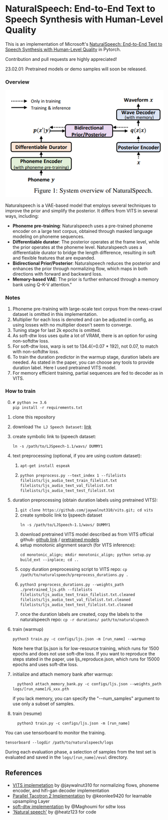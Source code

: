 # NaturalSpeech: End-to-End Text to Speech Synthesis with Human-Level Quality

This is an implementation of Microsoft's [NaturalSpeech: End-to-End Text to Speech Synthesis with Human-Level Quality](https://arxiv.org/abs/2205.04421) in Pytorch.

Contribution and pull requests are highly appreciated!

23.02.01: Pretrained models or demo samples will soon be released.


### Overview

![figure1](resources/figure1.png)

Naturalspeech is a VAE-based model that employs several techniques to improve the prior and simplify the posterior. It differs from VITS in several ways, including:
- **Phoneme pre-training**: Naturalspeech uses a pre-trained phoneme encoder on a large text corpus, obtained through masked language modeling on phoneme sequences.
- **Differentiable durator**: The posterior operates at the frame level, while the prior operates at the phoneme level. Naturalspeech uses a differentiable durator to bridge the length difference, resulting in soft and flexible features that are expanded.
- **Bidirectional Prior/Posterior**: Naturalspeech reduces the posterior and enhances the prior through normalizing flow, which maps in both directions with forward and backward loss.
- **Memory-based VAE**: The prior is further enhanced through a memory bank using Q-K-V attention."


### Notes
1. Phoneme pre-training with large-scale text corpus from the news-crawl dataset is omitted in this implementation.
2. Multiplier for each loss is denoted and can be adjusted in config, as using losses with no multiplier doesn't seem to converge.
3. Tuning stage for last 2k epochs is omitted.
4. As soft-dtw loss uses quite a lot of VRAM, there is an option for using non-softdtw loss.
5. For soft-dtw loss, warp is set to 134.4(=0.07 * 192), not 0.07, to match with non-softdtw loss.
6. To train the duration predictor in the warmup stage, duration labels are needed. As stated in the paper, you can choose any tools to provide duration label. Here I used pretrained VITS model. 
7. For memory efficient training, partial sequences are fed to decoder as in VITS.


### How to train

0.
    ```
    # python >= 3.6
    pip install -r requirements.txt
    ```

1. clone this repository
1. download `The LJ Speech Dataset`: [link](https://keithito.com/LJ-Speech-Dataset/)
1. create symbolic link to ljspeech dataset: 
    ```
    ln -s /path/to/LJSpeech-1.1/wavs/ DUMMY1
    ```
1. text preprocessing (optional, if you are using custom dataset):
    1. `apt-get install espeak`
    2. 
        ```
        python preprocess.py --text_index 1 --filelists filelists/ljs_audio_text_train_filelist.txt filelists/ljs_audio_text_val_filelist.txt filelists/ljs_audio_text_test_filelist.txt
        ```

1. duration preprocessing (obtain duration labels using pretrained VITS):
    1. `git clone https://github.com/jaywalnut310/vits.git; cd vits`
    2. create symbolic link to ljspeech dataset 
        ```
        ln -s /path/to/LJSpeech-1.1/wavs/ DUMMY1
        ```
    3. download pretrained VITS model described as from VITS official github: [github link](https://github.com/jaywalnut310/vits) / [pretrained models](https://drive.google.com/drive/folders/1ksarh-cJf3F5eKJjLVWY0X1j1qsQqiS2)
    4. setup monotonic alignment search (for VITS inference): 
        ```
        cd monotonic_align; mkdir monotonic_align; python setup.py build_ext --inplace; cd ..
        ```
    5. copy duration preprocessing script to VITS repo: `cp /path/to/naturalspeech/preprocess_durations.py .`
    6. 
        ```
        python3 preprocess_durations.py --weights_path ./pretrained_ljs.pth --filelists filelists/ljs_audio_text_train_filelist.txt.cleaned filelists/ljs_audio_text_val_filelist.txt.cleaned filelists/ljs_audio_text_test_filelist.txt.cleaned
        ```
    7. once the duration labels are created, copy the labels to the naturalspeech repo: `cp -r durations/ path/to/naturalspeech`

1. train (warmup)
    ```
    python3 train.py -c configs/ljs.json -m [run_name] --warmup
    ```
    Note here that ljs.json is for low-resource training, which runs for 1500 epochs and does not use soft-dtw loss. If you want to reproduce the steps stated in the paper, use ljs_reproduce.json, which runs for 15000 epochs and uses soft-dtw loss.

1. initialize and attach memory bank after warmup:
    ```
      python3 attach_memory_bank.py -c configs/ljs.json --weights_path logs/[run_name]/G_xxx.pth
    ```
    if you lack memory, you can specify the "--num_samples" argument to use only a subset of samples.

1. train (resume)
    ```
      python3 train.py -c configs/ljs.json -m [run_name]
    ```

You can use tensorboard to monitor the training.
```
tensorboard --logdir /path/to/naturalspeech/logs
```

During each evaluation phase, a selection of samples from the test set is evaluated and saved in the `logs/[run_name]/eval` directory.



## References
- [VITS implemetation](https://github.com/jaywalnut310/vits) by @jaywalnut310 for normalizing flows, phoneme encoder, and hifi-gan decoder implementation
- [Parallel Tacotron 2 Implementation](https://github.com/keonlee9420/Parallel-Tacotron2) by @keonlee9420 for learnable upsampling Layer
- [soft-dtw implementation](https://github.com/Maghoumi/pytorch-softdtw-cuda) by @Maghoumi for sdtw loss
- ['Natural speech'](https://github.com/heatz123/naturalspeech) by @heatz123 for code